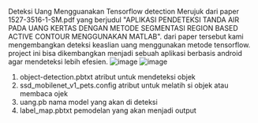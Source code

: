 Deteksi Uang Mengguanakan Tensorflow detection
Merujuk dari paper 1527-3516-1-SM.pdf yang berjudul "APLIKASI PENDETEKSI TANDA AIR PADA UANG KERTAS DENGAN METODE SEGMENTASI REGION BASED ACTIVE CONTOUR MENGGUNAKAN MATLAB". dari paper tersebut kami mengembangkan deteksi keaslian uang menggunakan metode tensorflow. project ini bisa dikembangkan menjadi sebuah aplikasi berbasis android agar mendeteksi lebih efesien.
![image](https://user-images.githubusercontent.com/114732960/214845140-0cc0adb8-9576-4124-abe7-4fbf5f074025.png)
![image](https://user-images.githubusercontent.com/114732960/214851024-a559c5e5-5b2e-4a26-a4e7-2946e936993a.png)

1. object-detection.pbtxt atribut untuk mendeteksi objek
2. ssd_mobilenet_v1_pets.config atribut untuk melatih si objek atau membaca ojek
3. uang.pb nama model yang akan di deteksi
4. label_map.pbtxt pemodelan yang akan menjadi output
